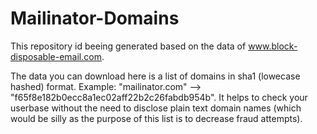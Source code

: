 # Mailinator-Domains
This repository id beeing generated based on the data of www.block-disposable-email.com.

The data you can download here is a list of domains in sha1 (lowecase hashed) format. Example: "mailinator.com" --> "f65f8e182b0ecc8a1ec02aff22b2c26fabdb954b". It helps to check your userbase without the need to disclose plain text domain names (which would be silly as the purpose of this list is to decrease fraud attempts).


